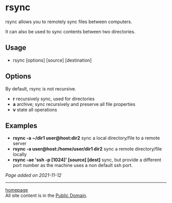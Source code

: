 # rsync
rsync allows you to remotely sync files between computers.

It can also be used to sync contents between two directories.

## Usage
- rsync [options] [source] [destination]

## Options
By default, rsync is not recursive.
- **r** recursively sync, used for directories
- **a** archive; sync recursively and preserve all file properties
- **v** state all operations

## Examples
- **rsync -a ~/dir1 user@host:dir2** sync a local directory/file to a remote server
- **rsync -a user@host:/home/user/dir1 dir2** sync a remote directory/file locally
- **rsync -ae 'ssh -p [1024]' [source] [dest]** sync, but provide a
different port number as the machine uses a non default ssh port.

*Page added on 2021-11-12*

---

[homepage](../index.html)\
All site content is in the [Public Domain](http://unlicense.org/).
